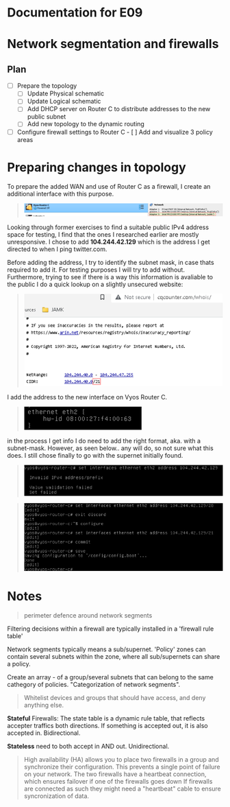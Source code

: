 # Documentation for E09

# Network segmentation and firewalls

## Plan


- [ ]  Prepare the topology
	- [ ] Update Physical schematic
	- [ ] Update Logical schematic
	- [ ] Add DHCP server on Router C to distribute addresses to the new public subnet 
	- [ ] Add new topology to the dynamic routing 

- [ ] Configure firewall settings to Router C
		- [ ] Add and visualize 3 policy areas

# Preparing changes in topology

To prepare the added WAN and use of Router C as a firewall, I create an additional interface with this purpose.

>![](/documentation/E09/NewInterfaceRouterC.png)

Looking through former exercises to find a suitable public IPv4 address space for testing, I find that the ones I researched earlier are mostly unresponsive. 
I chose to add **104.244.42.129** which is the address I get directed to when I ping twitter.com.

Before adding the address, I try to identify the subnet mask, in case thats required to add it. For testing purposes I will try to add without. Furthermore, trying to see
if there is a way this information is avaliable to the public I do a quick lookup on a slightly unsecured website:

>![](/documentation/E09/Tryingtofindsubnetmask.png)

I add the address to the new interface on Vyos Router C. 

>![](/documentation/E09/RouterCNewInterfaceEth2.png)

in the process I get info I do need to add the right format, aka. with a subnet-mask. However, as seen below.. any will do, so not sure what this does. 
I still chose finally to go with the supernet initially found. 
>![](/documentation/E09/Needprefix.png)

>![](/documentation/E09/AddingRouterCEth2Supernet.png)



            
# Notes

> perimeter defence around network segments

Filtering decisions within a firewall are typically installed in a 'firewall rule table'

Network segments typically means a sub/supernet. 'Policy' zones can contain several subnets within the zone, where all sub/supernets can share a policy.

Create an array - of a group/several subnets that can belong to the same cathegory of policies. "Categorization of network segments".
> Whitelist devices and groups that should have access, and deny anything else. 


**Stateful** Firewalls: 
The state table is a dynamic rule table, that reflects accepter traffics both directions. If something is accepted out, it is also accepted in.  Bidirectional.

**Stateless** need to both accept in AND out. Unidirectional.


>High availability (HA) allows you to place two firewalls in a group and synchronize their configuration. This prevents a single point of failure on your network. The two firewalls have a heartbeat connection, which ensures failover if one of the firewalls goes down
If firewalls are connected as such they might need a "heartbeat" cable to ensure syncronization of data. 


